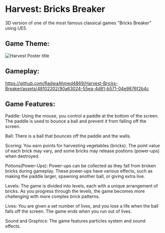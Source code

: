 # Harvest: Bricks Breaker
 
3D version of one of the most famous classical games "Bricks Breaker" using UE5.

## Game Theme:
![Harvest Poster title](https://github.com/RadwaAhmed4869/Harvest-Bricks-Breaker/assets/48102202/20ee12e3-08ea-4d2f-bfc5-08e41b2f1ffe)

## Gameplay:

https://github.com/RadwaAhmed4869/Harvest-Bricks-Breaker/assets/48102202/90a63024-55ea-4d81-b571-04e9876f2b4c



## Game Features:

Paddle: Using the mouse, you control a paddle at the bottom of the screen. The paddle is used to bounce a ball and prevent it from falling off the screen.

Ball: There is a ball that bounces off the paddle and the walls.

Scoring: You earn points for harvesting vegetables (bricks). The point value of each brick may vary, and some bricks may release postions (power-ups) when destroyed.

Potions(Power-Ups): Power-ups can be collected as they fall from broken bricks during gameplay. These power-ups have various effects, such as making the paddle larger, spawning another ball, or giving extra live.

Levels: The game is divided into levels, each with a unique arrangement of bricks. As you progress through the levels, the game becomes more challenging with more complex brick patterns.

Lives: You are given a set number of lives, and you lose a life when the ball falls off the screen. The game ends when you run out of lives.

Sound and Graphics: The game features particles system and sound effects.
